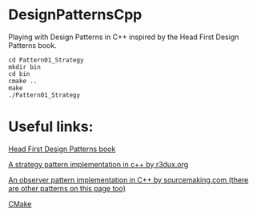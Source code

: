 # DesignPatternsCpp
Playing with Design Patterns in C++ inspired by the Head First Design Patterns book.

```
cd Pattern01_Strategy
mkdir bin
cd bin
cmake ..
make
./Pattern01_Strategy
```

# Useful links:
[Head First Design Patterns book](http://shop.oreilly.com/product/9780596007126.do)

[A strategy pattern implementation in c++ by r3dux.org ](http://r3dux.org/2011/07/an-example-implementation-of-the-strategy-design-pattern-in-c/)

[An observer pattern implementation in C++ by sourcemaking.com (there are other patterns  on this page too)](https://sourcemaking.com/design_patterns/observer/cpp/3)

[CMake](https://cmake.org/)
